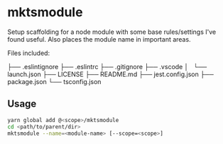 # mktsmodule

Setup scaffolding for a node module with some base rules/settings I've found useful.
Also places the module name in important areas.

Files included:

├── .eslintignore
├── .eslintrc
├── .gitignore
├── .vscode
│   └── launch.json
├── LICENSE
├── README.md
├── jest.config.json
├── package.json
└── tsconfig.json

## Usage

```sh
yarn global add @<scope>/mktsmodule
cd <path/to/parent/dir>
mktsmodule --name=<module-name> [--scope=<scope>]
```